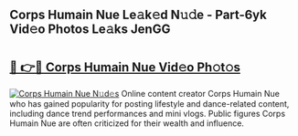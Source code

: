 ## Corps Humain Nue Le𝚊k𝚎d N𝚞𝚍e - Part-6yk Vid𝚎o Photos Le𝚊ks JenGG

# <h2><a href="http://fb8olr.evod.top/?m=Corps+Humain+Nue">🔗 👉🔴 Corps Humain Nue Vid𝚎o Ph𝚘t𝚘s</a></h2>

[![Corps Humain Nue N𝚞d𝚎s](https://i.imgur.com/8V9OHl7.gif)](http://fb8olr.evod.top/?m=Corps+Humain+Nue)
Online content creator Corps Humain Nue who has gained popularity for posting lifestyle and dance-related content, including dance trend performances and mini vlogs. Public figures Corps Humain Nue are often criticized for their wealth and influence. 
